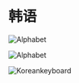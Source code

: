 # 韩语

![Alphabet](/img/korean/1.png)

![Alphabet](/img/korean/2.png)

![Koreankeyboard](/img/korean/korean_keyboard.png)